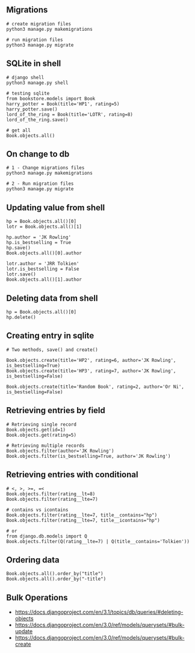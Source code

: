 ## Migrations
```
# create migration files
python3 manage.py makemigrations

# run migration files
python3 manage.py migrate 
```

## SQLite in shell
```
# django shell
python3 manage.py shell

# testing sqlite
from bookstore.models import Book
harry_potter = Book(title='HP1', rating=5)
harry_potter.save()
lord_of_the_ring = Book(title='LOTR', rating=8)
lord_of_the_ring.save()

# get all
Book.objects.all()
```

##  On change to db
```
# 1 - Change migrations files
python3 manage.py makemigrations

# 2 - Run migration files
python3 manage.py migrate
```

## Updating value from shell
```
hp = Book.objects.all()[0]
lotr = Book.objects.all()[1]

hp.author = 'JK Rowling'
hp.is_bestselling = True
hp.save()
Book.objects.all()[0].author

lotr.author = 'JRR Tolkien'
lotr.is_bestselling = False
lotr.save()
Book.objects.all()[1].author
```

## Deleting data from shell
```
hp = Book.objects.all()[0]
hp.delete()
```

## Creating entry in sqlite
```
# Two methods, save() and create()

Book.objects.create(title='HP2', rating=6, author='JK Rowling', is_bestselling=True)
Book.objects.create(title='HP3', rating=7, author='JK Rowling', is_bestselling=False)

Book.objects.create(title='Random Book', rating=2, author='Or Ni', is_bestselling=False)
```

## Retrieving entries by field
```
# Retrieving single record
Book.objects.get(id=1)
Book.objects.get(rating=5)

# Retrieving multiple records
Book.objects.filter(author='JK Rowling')
Book.objects.filter(is_bestselling=True, author='JK Rowling')
```

## Retrieving entries with conditional
```
# <, >, >=, =<
Book.objects.filter(rating__lt=8)
Book.objects.filter(rating__lte=7)

# contains vs icontains
Book.objects.filter(rating__lte=7, title__contains="hp")
Book.objects.filter(rating__lte=7, title__icontains="hp")

# or
from django.db.models import Q
Book.objects.filter(Q(rating__lte=7) | Q(title__contains='Tolkien'))
```

## Ordering data
```
Book.objects.all().order_by("title")
Book.objects.all().order_by("-title")
```

## Bulk Operations
- https://docs.djangoproject.com/en/3.1/topics/db/queries/#deleting-objects
- https://docs.djangoproject.com/en/3.0/ref/models/querysets/#bulk-update
- https://docs.djangoproject.com/en/3.0/ref/models/querysets/#bulk-create





